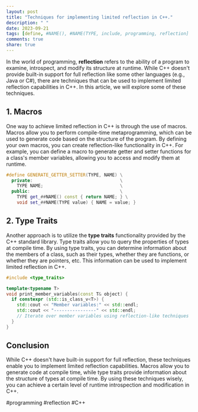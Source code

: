 ```yaml
---
layout: post
title: "Techniques for implementing limited reflection in C++."
description: " "
date: 2023-09-21
tags: [define, #NAME(), #NAME(TYPE, include, programming, reflection]
comments: true
share: true
---
```


In the world of programming, **reflection** refers to the ability of a program to examine, introspect, and modify its structure at runtime. While C++ doesn't provide built-in support for full reflection like some other languages (e.g., Java or C#), there are techniques that can be used to implement limited reflection capabilities in C++. In this article, we will explore some of these techniques.

## 1. Macros

One way to achieve limited reflection in C++ is through the use of macros. Macros allow you to perform compile-time metaprogramming, which can be used to generate code based on the structure of the program. By defining your own macros, you can create reflection-like functionality in C++. For example, you can define a macro to generate getter and setter functions for a class's member variables, allowing you to access and modify them at runtime.

```cpp
#define GENERATE_GETTER_SETTER(TYPE, NAME) \
  private:                                 \
    TYPE NAME;                             \
  public:                                  \
    TYPE get_##NAME() const { return NAME; } \
    void set_##NAME(TYPE value) { NAME = value; }
```

## 2. Type Traits

Another approach is to utilize the **type traits** functionality provided by the C++ standard library. Type traits allow you to query the properties of types at compile time. By using type traits, you can determine information about the members of a class, such as their types, whether they are functions, or whether they are pointers, etc. This information can be used to implement limited reflection in C++.

```cpp
#include <type_traits>

template<typename T>
void print_member_variables(const T& object) {
  if constexpr (std::is_class_v<T>) {
    std::cout << "Member variables:" << std::endl;
    std::cout << "----------------" << std::endl;
    // Iterate over member variables using reflection-like techniques
  }
}
```

## Conclusion

While C++ doesn't have built-in support for full reflection, these techniques enable you to implement limited reflection capabilities. Macros allow you to generate code at compile time, while type traits provide information about the structure of types at compile time. By using these techniques wisely, you can achieve a certain level of runtime introspection and modification in C++.

#programming #reflection #C++